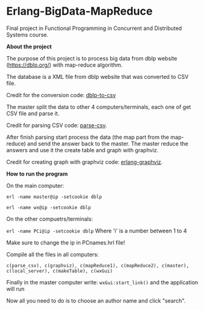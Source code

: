 # Erlang-BigData-MapReduce
Final project in Functional Programming in Concurrent and Distributed Systems course.

**About the project**

The purpose of this project is to process big data from dblp website (https://dblp.org/) with map-reduce algorithm.

The database is a XML file from dblp website that was converted to CSV file. 

Credit for the conversion code: [dblp-to-csv](https://github.com/ThomHurks/dblp-to-csv)

The master split the data to other 4 computers/terminals, each one of get CSV file and parse it.

Credit for parsing CSV code: [parse-csv](https://gist.github.com/artefactop/7ae92213674810d715d7). 

After finish parsing start process the data (the map part from the map-reduce) and send the answer back to the master. The master reduce the answers and use it the create table and graph with graphviz. 

Credit for creating graph with graphviz code: [erlang-graphviz](https://github.com/glejeune/erlang-graphviz). 

**How to run the program**

On the main computer:

```erl -name master@ip -setcookie dblp```

```erl -name wx@ip -setcookie dblp```

On the other compuetrs/terminals:

```erl -name PCi@ip -setcookie dblp``` Where 'i' is a number between 1 to 4

Make sure to change the ip in PCnames.hrl file!

Compile all the files in all computers:

```c(parse_csv), c(graphviz), c(mapReduce1), c(mapReduce2), c(master), c(local_server), c(makeTable), c(wxGui)```

Finally in the master computer write: ```wxGui:start_link()``` and the application will run

Now all you need to do is to choose an author name and click "search".


